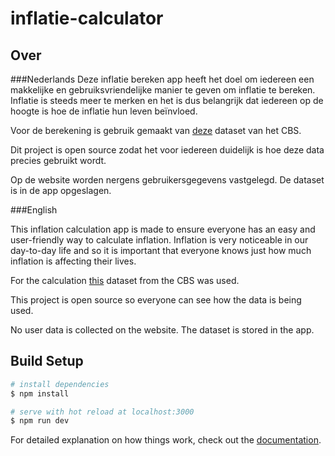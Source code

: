 # inflatie-calculator

## Over

###Nederlands
Deze inflatie bereken app heeft het doel om iedereen een makkelijke en gebruiksvriendelijke manier te geven om inflatie te bereken.
Inflatie is steeds meer te merken en het is dus belangrijk dat iedereen op de hoogte is hoe de inflatie hun leven beïnvloed.

Voor de berekening is gebruik gemaakt van [deze](https://opendata.cbs.nl/#/CBS/nl/dataset/70936ned/table?ts=1664823822870) dataset van het CBS.

Dit project is open source zodat het voor iedereen duidelijk is hoe deze data precies gebruikt wordt.

Op de website worden nergens gebruikersgegevens vastgelegd.
De dataset is in de app opgeslagen.

###English

This inflation calculation app is made to ensure everyone has an easy and user-friendly way to calculate inflation.
Inflation is very noticeable in our day-to-day life and so it is important that everyone knows just how much inflation is affecting their lives.

For the calculation [this](https://opendata.cbs.nl/#/CBS/nl/dataset/70936ned/table?ts=1664823822870) dataset from the CBS was used.

This project is open source so everyone can see how the data is being used.

No user data is collected on the website.
The dataset is stored in the app.

## Build Setup

```bash
# install dependencies
$ npm install

# serve with hot reload at localhost:3000
$ npm run dev
```

For detailed explanation on how things work, check out the [documentation](https://nuxtjs.org).
